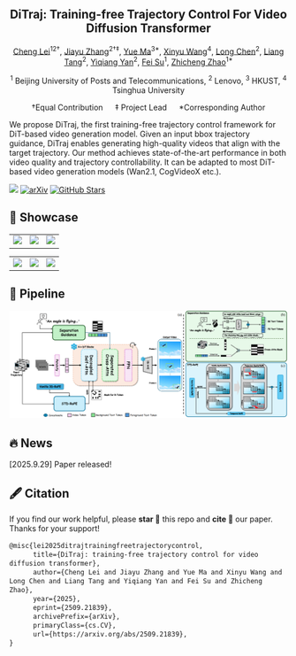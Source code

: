 <div align="center">
<h2>DiTraj: Training-free Trajectory Control For Video Diffusion Transformer</h2>

[Cheng Lei](https://github.com/leichengjiayou)<sup>12†</sup>, [Jiayu Zhang](https://github.com/xduzhangjiayu)<sup>2†‡</sup>, [Yue Ma](https://mayuelala.github.io/)<sup>3*</sup>, [Xinyu Wang]()<sup>4</sup>, [Long Chen]()<sup>2</sup>, [Liang Tang]()<sup>2</sup>, [Yiqiang Yan]()<sup>2</sup>, [Fei Su]()<sup>1</sup>, [Zhicheng Zhao]()<sup>1*</sup>

<sup>1</sup> Beijing University of Posts and Telecommunications,  <sup>2</sup> Lenovo,  <sup>3</sup> HKUST,  <sup>4</sup> Tsinghua University

†Equal Contribution &emsp; ‡ Project Lead &emsp; *Corresponding Author

<div align="left">
We propose DiTraj, the first training-free trajectory control framework for DiT-based video generation model. Given
an input bbox trajectory guidance, DiTraj enables generating high-quality videos that align with the target trajectory. Our method achieves state-of-the-art performance in both video quality and trajectory controllability. It can be adapted to most DiT-based video generation models (Wan2.1, CogVideoX etc.).

<a href='https://xduzhangjiayu.github.io/DiTraj_Project_Page/'><img src='https://img.shields.io/badge/Project-Page-Green'></a> 
[![arXiv](https://img.shields.io/badge/arXiv-2509.21839-b31b1b.svg)](https://arxiv.org/abs/2509.21839)
[![GitHub Stars](https://img.shields.io/github/stars/xduzhangjiayu/DiTraj)](https://github.com/xduzhangjiayu/DiTraj)

<div align="left">

## 🎇 Showcase
<table class="center">
  <td><img src=teaser/2.gif width="256"></td>
  <td><img src=teaser/5.gif width="256"></td>
  <td><img src=teaser/6.gif width="256"></td>
</table >

<table class="center">
  <td><img src=teaser/7.gif width="256"></td>
  <td><img src=teaser/8.gif width="256"></td>
  <td><img src=teaser/9.gif width="256"></td>
</table >

<div align="left">



## 📖 Pipeline
<p>
<div align="center">
<img src="teaser/method.png" width="1080px"/>
<div>
<div align="left">
<div>
<div>
<div align="left">
<div>
<div>

## 🔥 News
[2025.9.29] Paper released!


<div>
<div>

## 🖋️ Citation

If you find our work helpful, please **star 🌟** this repo and **cite 📑** our paper. Thanks for your support!
```
@misc{lei2025ditrajtrainingfreetrajectorycontrol,
      title={DiTraj: training-free trajectory control for video diffusion transformer}, 
      author={Cheng Lei and Jiayu Zhang and Yue Ma and Xinyu Wang and Long Chen and Liang Tang and Yiqiang Yan and Fei Su and Zhicheng Zhao},
      year={2025},
      eprint={2509.21839},
      archivePrefix={arXiv},
      primaryClass={cs.CV},
      url={https://arxiv.org/abs/2509.21839}, 
}
```